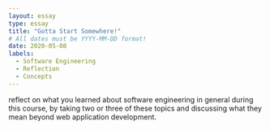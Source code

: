 ```yaml
---
layout: essay
type: essay
title: "Gotta Start Somewhere!"
# All dates must be YYYY-MM-DD format!
date: 2020-05-08
labels:
  - Software Engineering
  - Reflection
  - Concepts
---
```


reflect on what you learned about software engineering in general during this course, by taking two or three of these topics and discussing what they mean beyond web application development.
